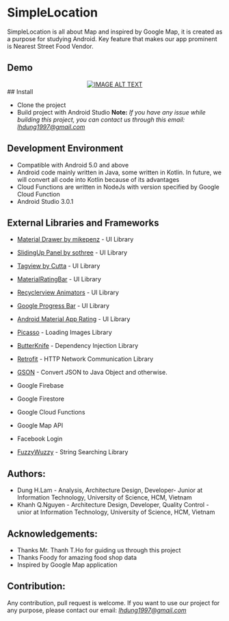# SimpleLocation
SimpleLocation is all about Map and inspired by Google Map, it is created as a purpose for studying Android. Key feature that makes our app prominent is Nearest Street Food Vendor.

## Demo
<div align="center">
  <a href="https://www.youtube.com/watch?v=QPNvd-no4ok"><img src="https://img.youtube.com/vi/QPNvd-no4ok/0.jpg" alt="IMAGE ALT TEXT"></a>
</div>
## Install

* Clone the project
* Build project with Android Studio
**Note:** *If you have any issue while building this project, you can contact us through this email: lhdung1997@gmail.com*

## Development Environment
* Compatible with Android 5.0 and above
* Android code mainly written in Java, some written in Kotlin. In future, we will convert all code into Kotlin because of its advantages
* Cloud Functions are written in NodeJs with version specified by Google Cloud Function
* Android Studio 3.0.1

## External Libraries and Frameworks
* [Material Drawer by mikepenz](https://github.com/mikepenz/MaterialDrawer) - UI Library
* [SlidingUp Panel by sothree](https://github.com/umano/AndroidSlidingUpPanel) - UI Library
* [Tagview by Cutta](https://github.com/Cutta/TagView) - UI Library
* [MaterialRatingBar](https://github.com/DreaminginCodeZH/MaterialRatingBar) - UI Library
* [Recyclerview Animators](https://github.com/wasabeef/recyclerview-animators) - UI Library
* [Google Progress Bar](https://github.com/jpardogo/GoogleProgressBar) - UI Library
* [Android Material App Rating](https://github.com/stepstone-tech/android-material-app-rating) - UI Library
* [Picasso](https://github.com/square/picasso) - Loading Images Library
* [ButterKnife](http://jakewharton.github.io/butterknife/) - Dependency Injection Library
* [Retrofit](http://square.github.io/retrofit/) - HTTP Network Communication Library
* [GSON](https://github.com/google/gson) - Convert JSON to Java Object and otherwise.
* Google Firebase
* Google Firestore
* Google Cloud Functions
* Google Map API
* Facebook Login 

* [FuzzyWuzzy](https://github.com/xdrop/fuzzywuzzy) - String Searching Library

## Authors:
* Dung H.Lam - Analysis, Architecture Design, Developer- Junior at Information Technology, University of Science, HCM, Vietnam
* Khanh Q.Nguyen - Architecture Design, Developer, Quality Control - unior at Information Technology, University of Science, HCM, Vietnam

## Acknowledgements:
* Thanks Mr. Thanh T.Ho for guiding us through this project
* Thanks Foody for amazing food shop data
* Inspired by Google Map application

## Contribution:
Any contribution, pull request is welcome. If you want to use our project for any purpose, please contact our email: *lhdung1997@gmail.com*

